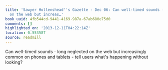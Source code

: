 ```yaml
---
title: 'Sawyer Hollenshead''s Gazette - Dec 06: Can well-timed sounds - long neglected
  on the web but increas…'
book_uuid: 4fb544cd-9441-4169-987a-67ab680e75d0
comments: []
highlighted_on: '2013-12-11T04:22:14Z'
location: 0.553587
source: readmill
---
```


Can well-timed sounds - long neglected on the web but increasingly common on phones and tablets - tell users what's happening without looking?